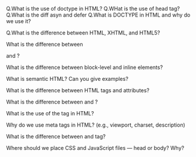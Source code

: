 Q.What is the use of doctype in HTML?
Q.WHat is the use of head tag?
Q.What is the diff asyn and defer 
Q.What is DOCTYPE in HTML and why do we use it?

Q.What is the difference between HTML, XHTML, and HTML5?

What is the difference between <div> and <span>?

What is the difference between block-level and inline elements?

What is semantic HTML? Can you give examples?

What is the difference between HTML tags and attributes?

What is the difference between <id> and <class>?

What is the use of the <head> tag in HTML?

Why do we use meta tags in HTML? (e.g., viewport, charset, description)

What is the difference between <link> and <a> tag?

Where should we place CSS and JavaScript files — head or body? Why?